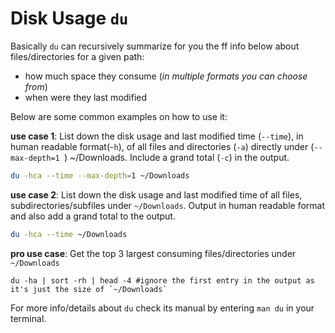 # Disk Usage `du` 

Basically `du` can recursively summarize for you the ff info below about files/directories for a given path:

* how much space they consume (_in multiple formats you can choose from_)
* when were they last modified

Below are some common examples on how to use it:

**use case 1**: List down the disk usage and last modified time (`--time`),  in human readable format(-`h`), of all files and directories (`-a`) directly under (`--max-depth=1 `) ~/Downloads. Include a grand total (`-c`) in the output.
```sh
du -hca --time --max-depth=1 ~/Downloads
```

**use case 2**: List down the disk usage and last modified time of all files, subdirectories/subfiles under `~/Downloads`. Output in human readable format and also add a grand total to the output.
```sh
du -hca --time ~/Downloads
```

**pro use case**: Get the top 3 largest consuming files/directories under `~/Downloads`
```
du -ha | sort -rh | head -4 #ignore the first entry in the output as it's just the size of `~/Downloads`
```

For more info/details about `du` check its manual by entering `man du` in your terminal.

